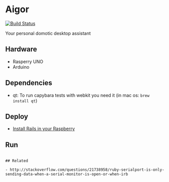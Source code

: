 # Aigor

[![Build Status](https://travis-ci.org/francho/aigor.svg?branch=master)](https://travis-ci.org/francho/aigor)

Your personal domotic desktop assistant

## Hardware

* Rasperry UNO
* Arduino

## Dependencies

- qt: To run capybara tests with webkit you need it (in mac os: `brew install qt`)

## Deploy

- [Install Rails in your Raspberry](http://computers.tutsplus.com/tutorials/how-to-install-ruby-on-rails-on-raspberry-pi--cms-21421)

## Run

```shoreman

## Related

- http://stackoverflow.com/questions/21738958/ruby-serialport-is-only-sending-data-when-a-serial-monitor-is-open-or-when-irb

